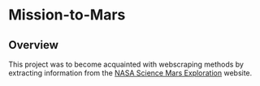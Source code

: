 # Mission-to-Mars

## Overview
This project was to become acquainted with webscraping methods by extracting information from the [NASA Science Mars Exploration](https://mars.nasa.gov/news/?page=0&per_page=40&order=publish_date+desc%2Ccreated_at+desc&search=&category=19%2C165%2C184%2C204&blank_scope=Latest) website.